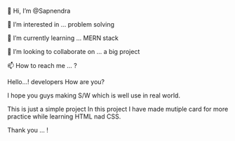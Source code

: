 👋 Hi, I’m @Sapnendra

👀 I’m interested in ... problem solving

🌱 I’m currently learning ... MERN stack

💞️ I’m looking to collaborate on ... a big project

📫 How to reach me ... ?

Hello...! developers
How are you?

I hope you guys making S/W which is well use in real world.

This is just a simple project
In this project I have made mutiple card for more practice while learning HTML nad CSS.

Thank you ... !